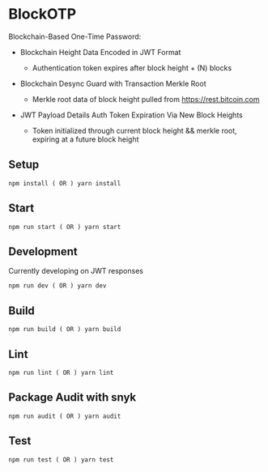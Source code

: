 # BlockOTP

Blockchain-Based One-Time Password:

* Blockchain Height Data Encoded in JWT Format
  * Authentication token expires after block height + (N) blocks

* Blockchain Desync Guard with Transaction Merkle Root
  * Merkle root data of block height pulled from https://rest.bitcoin.com
  
* JWT Payload Details Auth Token Expiration Via New Block Heights
  * Token initialized through current block height && merkle root, expiring at a future block height

## Setup

```
npm install ( OR ) yarn install
```

## Start

```
npm run start ( OR ) yarn start
```

## Development
Currently developing on JWT responses
```
npm run dev ( OR ) yarn dev
```

## Build

```
npm run build ( OR ) yarn build
```

## Lint

```
npm run lint ( OR ) yarn lint
```

## Package Audit with snyk

```
npm run audit ( OR ) yarn audit
```

## Test

```
npm run test ( OR ) yarn test
```
